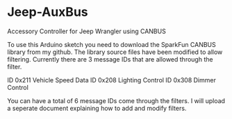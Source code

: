 # Jeep-AuxBus
Accessory Controller for Jeep Wrangler using CANBUS

To use this Arduino sketch you need to download the SparkFun CANBUS library from my github.  The library source files have been modified to allow filtering.  Currently there are 3 message IDs that are allowed through the filter.  

ID 0x211  Vehicle Speed Data
ID 0x208  Lighting Control
ID 0x308  Dimmer Control

You can have a total of 6 message IDs come through the filters.  I will upload a seperate document explaining how to add and modify filters.

